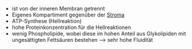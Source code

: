- ist von der inneren Membran getrennt 
- Eigenes Kompartiment gegenüber der [Stroma](Stroma.md) 
- ATP-Synthese (Hellreaktion)
- hohe Proteinkonzentration für die Hellreaktionen 
- wenig Phospholipide, wobei diese im hohen Anteil aus Glykolipiden mit ungesättigten Fettsäuren bestehen --> sehr hohe Fluidität 